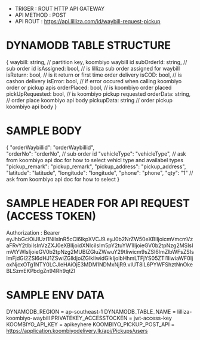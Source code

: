* TRIGER : ROUT HTTP API GATEWAY
* API METHOD : POST
* API ROUT : https://api.lilliza.com/id/waybill-request-pickup

DYNAMODB TABLE STRUCTURE
========================
{
	waybill: string,        // partition key, koombiyo waybill id
	subOrderId: string,		// sub order id
	isAssigned: bool,       // is lilliza sub order assigned for waybill
	isReturn: bool,			// is it return or first time order delivery
	isCOD: bool,			// is cashon delivery
	isError: bool,			// if error occured when calling koombiyo order or pickup apis
	orderPlaced: bool,		// is koombiyo order placed
	pickUpRequested: bool,	// is koombiyo pickup requested
	orderData: string,		// order place koombiyo api body
	pickupData: string		// order pickup koombiyo api body
}

SAMPLE BODY
===========
{
	"orderWaybillid": "orderWaybillid",        
	"orderNo": "orderNo",					// sub order id
	"vehicleType": "vehicleType",			// ask from koombiyo api doc for how to select vehicl type and availabel types
	"pickup_remark": "pickup_remark",
	"pickup_address": "pickup_address",
	"latitude": "latitude",
	"longitude": "longitude",
	"phone": "phone",
	"qty": "1"								// ask from koombiyo api doc for how to select 
}

SAMPLE HEADER FOR API REQUEST (ACCESS TOKEN)
============================================

Authorization : Bearer eyJhbGciOiJIUzI1NiIsInR5cCI6IkpXVCJ9.eyJ0b2NrZW50eXBlIjoicmVmcmVzaFRvY2tlbiIsInVzZXJ0eXBlIjoidXNlciIsIm5pY2tuYW1lIjoieGV0b2tpNzg2MSIsImVtYWlsIjoieGV0b2tpNzg2MUBlZGluZWwuY29tIiwicm9sZSI6ImZlbWFsZSIsImFjdGl2ZSI6dHJ1ZSwiZGlkIjoiZGlkIiwidGlkIjoibHhmLTFjYS05ZTl1IiwiaWF0IjoxNjcxOTg1NTY0LCJleHAiOjE3MDM1NDMxNjR9.vIUT8lL6PYWFShztNnOkeBLSzmEKPbdgZn94Rh9qtZI

SAMPLE ENV DATA
===============

DYNAMODB_REGION = ap-southeast-1
DYNAMODB_TABLE_NAME = lilliza-koombiyo-waybill
PRIVATEKEY_ACCESSTOCKEN = jwt-access-key
KOOMBIYO_API_KEY = apikeyhere
KOOMBIYO_PICKUP_POST_API = https://application.koombiyodelivery.lk/api/Pickups/users